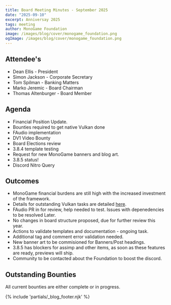 ```yaml
---
title: Board Meeting Minutes - September 2025
date: "2025-09-10"
excerpt: Anniversay 2025
tags: meeting
author: MonoGame Foundation
image: /images/blog/cover/monogame_foundation.png
ogImage: /images/blog/cover/monogame_foundation.png
---
```


## Attendee's

- Dean Ellis - President
- Simon Jackson - Corporate Secretary
- Tom Spilman - Banking Matters
- Marko Jeremic - Board Chairman
- Thomas Altenburger - Board Member

## Agenda

- Financial Position Update.
- Bounties required to get native Vulkan done
- FAudio implementation
- DV1 Video Bounty
- Board Elections review
- 3.8.4 template testing
- Request for new MonoGame banners and blog art.
- 3.8.5 status!
- Discord Nitro Query

## Outcomes

- MonoGame financial burdens are still high with the increased investment of the framework.
- Details for outstanding Vulkan tasks are detailed [here](https://github.com/MonoGame/MonoGame/issues/8944).
- FAudio PR in for review, help needed to test.  Issues with depenedencies to be resolved Later.
- No changes in board structure proposed, due for further review this year.
- Actions to validate templates and documentation - ongoing task.
- Additional tag and comment error validation needed.
- New banner art to be commisioned for Banners/Post headings.
- 3.8.5 has blockers for assimp and other items, as soon as these features are ready, previews will ship.
- Community to be contacted about the Foundation to boost the discord.

## Outstanding Bounties

All current bounties are either complete or in progress.

{% include 'partials/_blog_footer.njk' %}
